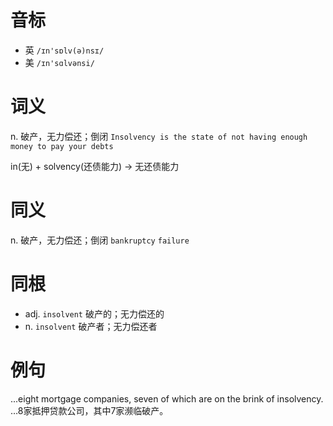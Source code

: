 # 音标

- 英 `/ɪn'sɒlv(ə)nsɪ/`
- 美 `/ɪn'sɑlvənsi/`

# 词义

n. 破产，无力偿还；倒闭
`Insolvency is the state of not having enough money to pay your debts`



in(无) + solvency(还债能力) → 无还债能力

# 同义

n. 破产，无力偿还；倒闭
`bankruptcy` `failure`

# 同根

- adj. `insolvent` 破产的；无力偿还的
- n. `insolvent` 破产者；无力偿还者

# 例句

...eight mortgage companies, seven of which are on the brink of insolvency.
…8家抵押贷款公司，其中7家濒临破产。


